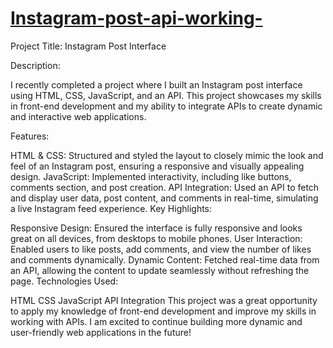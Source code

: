 # [ Instagram-post-api-working-](https://instagram-post-sachin.netlify.app/)


Project Title: Instagram Post Interface

Description:

I recently completed a project where I built an Instagram post interface using HTML, CSS, JavaScript, and an API. This project showcases my skills in front-end development and my ability to integrate APIs to create dynamic and interactive web applications.

Features:

HTML & CSS: Structured and styled the layout to closely mimic the look and feel of an Instagram post, ensuring a responsive and visually appealing design.
JavaScript: Implemented interactivity, including like buttons, comments section, and post creation.
API Integration: Used an API to fetch and display user data, post content, and comments in real-time, simulating a live Instagram feed experience.
Key Highlights:

Responsive Design: Ensured the interface is fully responsive and looks great on all devices, from desktops to mobile phones.
User Interaction: Enabled users to like posts, add comments, and view the number of likes and comments dynamically.
Dynamic Content: Fetched real-time data from an API, allowing the content to update seamlessly without refreshing the page.
Technologies Used:

HTML
CSS
JavaScript
API Integration
This project was a great opportunity to apply my knowledge of front-end development and improve my skills in working with APIs. I am excited to continue building more dynamic and user-friendly web applications in the future!
